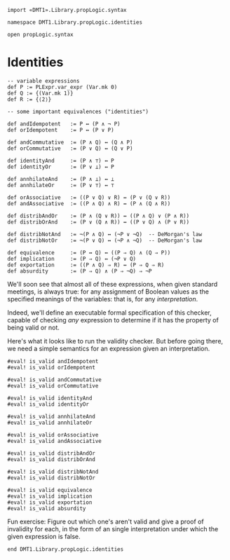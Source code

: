```lean
import «DMT1».Library.propLogic.syntax

namespace DMT1.Library.propLogic.identities

open propLogic.syntax
```

# Identities

```lean
-- variable expressions
def P := PLExpr.var_expr (Var.mk 0)
def Q := {(Var.mk 1)}
def R := {⟨2⟩}

-- some important equivalences ("identities")

def andIdempotent   := P ↔ (P ∧ ¬ P)
def orIdempotent    := P ↔ (P ∨ P)

def andCommutative  := (P ∧ Q) ↔ (Q ∧ P)
def orCommutative   := (P ∨ Q) ↔ (Q ∨ P)

def identityAnd     := (P ∧ ⊤) ↔ P
def identityOr      := (P ∨ ⊥) ↔ P

def annhilateAnd    := (P ∧ ⊥) ↔ ⊥
def annhilateOr     := (P ∨ ⊤) ↔ ⊤

def orAssociative   := ((P ∨ Q) ∨ R) ↔ (P ∨ (Q ∨ R))
def andAssociative  := ((P ∧ Q) ∧ R) ↔ (P ∧ (Q ∧ R))

def distribAndOr    := (P ∧ (Q ∨ R)) ↔ ((P ∧ Q) ∨ (P ∧ R))
def distribOrAnd    := (P ∨ (Q ∧ R)) ↔ ((P ∨ Q) ∧ (P ∨ R))

def distribNotAnd   := ¬(P ∧ Q) ↔ (¬P ∨ ¬Q)  -- DeMorgan's law
def distribNotOr    := ¬(P ∨ Q) ↔ (¬P ∧ ¬Q)  -- DeMorgan's law

def equivalence     := (P ↔ Q) ↔ ((P ⇒ Q) ∧ (Q ⇒ P))
def implication     := (P ⇒ Q) ↔ (¬P ∨ Q)
def exportation     := ((P ∧ Q) ⇒ R) ↔ (P ⇒ Q ⇒ R)
def absurdity       := (P ⇒ Q) ∧ (P ⇒ ¬Q) ⇒ ¬P
```

We'll soon see that almost all of these expressions,
when given standard meetings, is always true: for any
assignment of Boolean values as the specified meanings
of the variables: that is, for any *interpretation*.

Indeed, we'll define an executable formal specification
of this checker, capable of checking *any* expression to
determine if it has the property of being valid or not.

Here's what it looks like to run the validity checker.
But before going there, we need a simple semantics for
an expression given an interpretation.

```lean
#eval! is_valid andIdempotent
#eval! is_valid orIdempotent

#eval! is_valid andCommutative
#eval! is_valid orCommutative

#eval! is_valid identityAnd
#eval! is_valid identityOr

#eval! is_valid annhilateAnd
#eval! is_valid annhilateOr

#eval! is_valid orAssociative
#eval! is_valid andAssociative

#eval! is_valid distribAndOr
#eval! is_valid distribOrAnd

#eval! is_valid distribNotAnd
#eval! is_valid distribNotOr

#eval! is_valid equivalence
#eval! is_valid implication
#eval! is_valid exportation
#eval! is_valid absurdity
```
Fun exercise: Figure out which one's aren't valid and
give a proof of invalidity for each, in the form of an
single interpretation under which the given expression
is false.

```lean
end DMT1.Library.propLogic.identities
```
